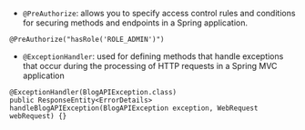 - `@PreAuthorize`: allows you to specify access control rules and conditions for securing methods and endpoints in a Spring application.

```
@PreAuthorize("hasRole('ROLE_ADMIN')")
```

- `@ExceptionHandler`: used for defining methods that handle exceptions that occur during the processing of HTTP requests in a Spring MVC application

```
@ExceptionHandler(BlogAPIException.class)
public ResponseEntity<ErrorDetails> handleBlogAPIException(BlogAPIException exception, WebRequest webRequest) {}
```
